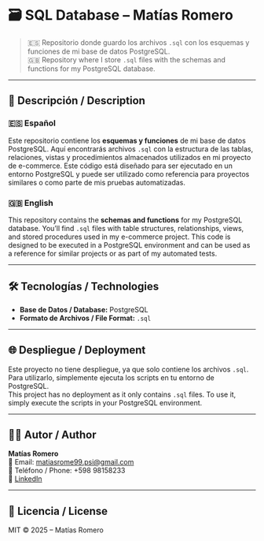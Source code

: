 # 🗃️ SQL Database – Matías Romero

> 🇪🇸 Repositorio donde guardo los archivos `.sql` con los esquemas y funciones de mi base de datos PostgreSQL.  
> 🇬🇧 Repository where I store `.sql` files with the schemas and functions for my PostgreSQL database.

------------------------------------------------------------------

## 📌 Descripción / Description

### 🇪🇸 Español
Este repositorio contiene los **esquemas y funciones** de mi base de datos PostgreSQL. Aquí encontrarás archivos `.sql` con la estructura de las tablas, relaciones, vistas y procedimientos almacenados utilizados en mi proyecto de e-commerce. Este código está diseñado para ser ejecutado en un entorno PostgreSQL y puede ser utilizado como referencia para proyectos similares o como parte de mis pruebas automatizadas.

### 🇬🇧 English
This repository contains the **schemas and functions** for my PostgreSQL database. You’ll find `.sql` files with table structures, relationships, views, and stored procedures used in my e-commerce project. This code is designed to be executed in a PostgreSQL environment and can be used as a reference for similar projects or as part of my automated tests.

------------------------------------------------------------------

## 🛠 Tecnologías / Technologies

- **Base de Datos / Database:** PostgreSQL  
- **Formato de Archivos / File Format:** `.sql`

------------------------------------------------------------------

## 🌐 Despliegue / Deployment

Este proyecto no tiene despliegue, ya que solo contiene los archivos `.sql`. Para utilizarlo, simplemente ejecuta los scripts en tu entorno de PostgreSQL.  
This project has no deployment as it only contains `.sql` files. To use it, simply execute the scripts in your PostgreSQL environment.

------------------------------------------------------------------

## 👨‍💻 Autor / Author 

**Matías Romero**  
📧 Email: [matiasrome99.psi@gmail.com](mailto:matiasrome99.psi@gmail.com)  
📱 Teléfono / Phone: +598 98158233  
🔗 [LinkedIn](https://www.linkedin.com/in/matias-romero-qa-testing/)

------------------------------------------------------------------

## 📃 Licencia / License

MIT © 2025 – Matías Romero
